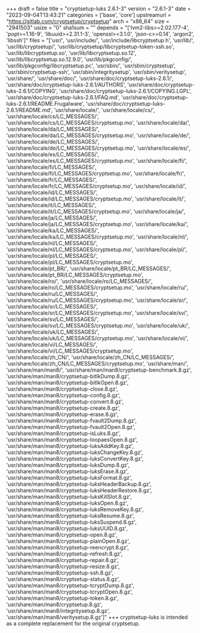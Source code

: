 +++
draft = false
title = "cryptsetup-luks 2.6.1-3"
version = "2.6.1-3"
date = "2023-09-04T13:43:21"
categories = ['base', 'core']
upstreamurl = "https://gitlab.com/cryptsetup/cryptsetup"
arch = "x86_64"
size = "2941503"
usize = "0"
sha1sum = ""
depends = "['lvm2-libs>=2.02.177-4', 'popt>=1.16-9', 'libuuid>=2.31.1-3', 'openssl>=3.1.0', 'json-c>=0.14', 'argon2', 'libssh']"
files = "['usr/', 'usr/include/', 'usr/include/libcryptsetup.h', 'usr/lib/', 'usr/lib/cryptsetup/', 'usr/lib/cryptsetup/libcryptsetup-token-ssh.so', 'usr/lib/libcryptsetup.so', 'usr/lib/libcryptsetup.so.12', 'usr/lib/libcryptsetup.so.12.9.0', 'usr/lib/pkgconfig/', 'usr/lib/pkgconfig/libcryptsetup.pc', 'usr/sbin/', 'usr/sbin/cryptsetup', 'usr/sbin/cryptsetup-ssh', 'usr/sbin/integritysetup', 'usr/sbin/veritysetup', 'usr/share/', 'usr/share/doc/', 'usr/share/doc/cryptsetup-luks-2.6.1/', 'usr/share/doc/cryptsetup-luks-2.6.1/AUTHORS', 'usr/share/doc/cryptsetup-luks-2.6.1/COPYING', 'usr/share/doc/cryptsetup-luks-2.6.1/COPYING.LGPL', 'usr/share/doc/cryptsetup-luks-2.6.1/FAQ.md', 'usr/share/doc/cryptsetup-luks-2.6.1/README.Frugalware', 'usr/share/doc/cryptsetup-luks-2.6.1/README.md', 'usr/share/locale/', 'usr/share/locale/cs/', 'usr/share/locale/cs/LC_MESSAGES/', 'usr/share/locale/cs/LC_MESSAGES/cryptsetup.mo', 'usr/share/locale/da/', 'usr/share/locale/da/LC_MESSAGES/', 'usr/share/locale/da/LC_MESSAGES/cryptsetup.mo', 'usr/share/locale/de/', 'usr/share/locale/de/LC_MESSAGES/', 'usr/share/locale/de/LC_MESSAGES/cryptsetup.mo', 'usr/share/locale/es/', 'usr/share/locale/es/LC_MESSAGES/', 'usr/share/locale/es/LC_MESSAGES/cryptsetup.mo', 'usr/share/locale/fi/', 'usr/share/locale/fi/LC_MESSAGES/', 'usr/share/locale/fi/LC_MESSAGES/cryptsetup.mo', 'usr/share/locale/fr/', 'usr/share/locale/fr/LC_MESSAGES/', 'usr/share/locale/fr/LC_MESSAGES/cryptsetup.mo', 'usr/share/locale/id/', 'usr/share/locale/id/LC_MESSAGES/', 'usr/share/locale/id/LC_MESSAGES/cryptsetup.mo', 'usr/share/locale/it/', 'usr/share/locale/it/LC_MESSAGES/', 'usr/share/locale/it/LC_MESSAGES/cryptsetup.mo', 'usr/share/locale/ja/', 'usr/share/locale/ja/LC_MESSAGES/', 'usr/share/locale/ja/LC_MESSAGES/cryptsetup.mo', 'usr/share/locale/ka/', 'usr/share/locale/ka/LC_MESSAGES/', 'usr/share/locale/ka/LC_MESSAGES/cryptsetup.mo', 'usr/share/locale/nl/', 'usr/share/locale/nl/LC_MESSAGES/', 'usr/share/locale/nl/LC_MESSAGES/cryptsetup.mo', 'usr/share/locale/pl/', 'usr/share/locale/pl/LC_MESSAGES/', 'usr/share/locale/pl/LC_MESSAGES/cryptsetup.mo', 'usr/share/locale/pt_BR/', 'usr/share/locale/pt_BR/LC_MESSAGES/', 'usr/share/locale/pt_BR/LC_MESSAGES/cryptsetup.mo', 'usr/share/locale/ro/', 'usr/share/locale/ro/LC_MESSAGES/', 'usr/share/locale/ro/LC_MESSAGES/cryptsetup.mo', 'usr/share/locale/ru/', 'usr/share/locale/ru/LC_MESSAGES/', 'usr/share/locale/ru/LC_MESSAGES/cryptsetup.mo', 'usr/share/locale/sr/', 'usr/share/locale/sr/LC_MESSAGES/', 'usr/share/locale/sr/LC_MESSAGES/cryptsetup.mo', 'usr/share/locale/sv/', 'usr/share/locale/sv/LC_MESSAGES/', 'usr/share/locale/sv/LC_MESSAGES/cryptsetup.mo', 'usr/share/locale/uk/', 'usr/share/locale/uk/LC_MESSAGES/', 'usr/share/locale/uk/LC_MESSAGES/cryptsetup.mo', 'usr/share/locale/vi/', 'usr/share/locale/vi/LC_MESSAGES/', 'usr/share/locale/vi/LC_MESSAGES/cryptsetup.mo', 'usr/share/locale/zh_CN/', 'usr/share/locale/zh_CN/LC_MESSAGES/', 'usr/share/locale/zh_CN/LC_MESSAGES/cryptsetup.mo', 'usr/share/man/', 'usr/share/man/man8/', 'usr/share/man/man8/cryptsetup-benchmark.8.gz', 'usr/share/man/man8/cryptsetup-bitlkDump.8.gz', 'usr/share/man/man8/cryptsetup-bitlkOpen.8.gz', 'usr/share/man/man8/cryptsetup-close.8.gz', 'usr/share/man/man8/cryptsetup-config.8.gz', 'usr/share/man/man8/cryptsetup-convert.8.gz', 'usr/share/man/man8/cryptsetup-create.8.gz', 'usr/share/man/man8/cryptsetup-erase.8.gz', 'usr/share/man/man8/cryptsetup-fvault2Dump.8.gz', 'usr/share/man/man8/cryptsetup-fvault2Open.8.gz', 'usr/share/man/man8/cryptsetup-isLuks.8.gz', 'usr/share/man/man8/cryptsetup-loopaesOpen.8.gz', 'usr/share/man/man8/cryptsetup-luksAddKey.8.gz', 'usr/share/man/man8/cryptsetup-luksChangeKey.8.gz', 'usr/share/man/man8/cryptsetup-luksConvertKey.8.gz', 'usr/share/man/man8/cryptsetup-luksDump.8.gz', 'usr/share/man/man8/cryptsetup-luksErase.8.gz', 'usr/share/man/man8/cryptsetup-luksFormat.8.gz', 'usr/share/man/man8/cryptsetup-luksHeaderBackup.8.gz', 'usr/share/man/man8/cryptsetup-luksHeaderRestore.8.gz', 'usr/share/man/man8/cryptsetup-luksKillSlot.8.gz', 'usr/share/man/man8/cryptsetup-luksOpen.8.gz', 'usr/share/man/man8/cryptsetup-luksRemoveKey.8.gz', 'usr/share/man/man8/cryptsetup-luksResume.8.gz', 'usr/share/man/man8/cryptsetup-luksSuspend.8.gz', 'usr/share/man/man8/cryptsetup-luksUUID.8.gz', 'usr/share/man/man8/cryptsetup-open.8.gz', 'usr/share/man/man8/cryptsetup-plainOpen.8.gz', 'usr/share/man/man8/cryptsetup-reencrypt.8.gz', 'usr/share/man/man8/cryptsetup-refresh.8.gz', 'usr/share/man/man8/cryptsetup-repair.8.gz', 'usr/share/man/man8/cryptsetup-resize.8.gz', 'usr/share/man/man8/cryptsetup-ssh.8.gz', 'usr/share/man/man8/cryptsetup-status.8.gz', 'usr/share/man/man8/cryptsetup-tcryptDump.8.gz', 'usr/share/man/man8/cryptsetup-tcryptOpen.8.gz', 'usr/share/man/man8/cryptsetup-token.8.gz', 'usr/share/man/man8/cryptsetup.8.gz', 'usr/share/man/man8/integritysetup.8.gz', 'usr/share/man/man8/veritysetup.8.gz']"
+++
cryptsetup-luks is intended as a complete replacement for the original cryptsetup.